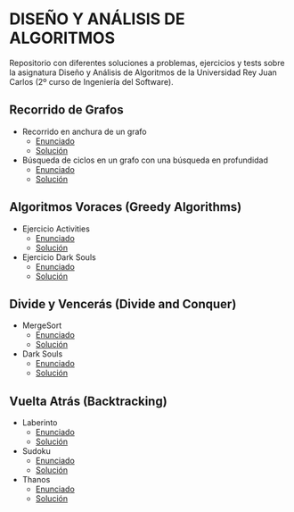 # DISEÑO Y ANÁLISIS DE ALGORITMOS
Repositorio con diferentes soluciones a problemas, ejercicios y tests sobre la asignatura Diseño y Análisis de Algoritmos de la Universidad Rey Juan Carlos (2º curso de Ingeniería del Software).

## Recorrido de Grafos
- Recorrido en anchura de un grafo
  - [Enunciado](https://github.com/Rauldilla/Algoritmos/blob/master/enunciados/BFS.pdf)
  - [Solución](https://github.com/Rauldilla/Algoritmos/blob/master/src/AlgoritmosSobreGrafos/BFS.java)
- Búsqueda de ciclos en un grafo con una búsqueda en profundidad
  - [Enunciado](https://github.com/Rauldilla/Algoritmos/blob/master/enunciados/Cycles.pdf)
  - [Solución](https://github.com/Rauldilla/Algoritmos/blob/master/src/AlgoritmosSobreGrafos/Cycles.java)

## Algoritmos Voraces (Greedy Algorithms)
- Ejercicio Activities
  - [Enunciado](https://github.com/Rauldilla/Algoritmos/blob/master/enunciados/Activities.pdf)
  - [Solución](https://github.com/Rauldilla/Algoritmos/blob/master/src/Voraces/Activities.java)
- Ejercicio Dark Souls
  - [Enunciado](https://github.com/Rauldilla/Algoritmos/blob/master/enunciados/DarkSouls.pdf)
  - [Solución](https://github.com/Rauldilla/Algoritmos/blob/master/src/Voraces/DarkSouls.java)

## Divide y Vencerás (Divide and Conquer)
- MergeSort
  - [Enunciado](https://github.com/Rauldilla/Algoritmos/blob/master/enunciados/MergeSort.pdf)
  - [Solución](https://github.com/Rauldilla/Algoritmos/blob/master/src/DyV/MergeSort.java)
- Dark Souls
  - [Enunciado](https://github.com/Rauldilla/Algoritmos/blob/master/enunciados/DarkSoulsDyV.pdf)
  - [Solución](https://github.com/Rauldilla/Algoritmos/blob/master/src/DyV/DarkSoulsDyV.java)

## Vuelta Atrás (Backtracking)
- Laberinto
  - [Enunciado](https://github.com/Rauldilla/Algoritmos/blob/master/enunciados/Laberinto.pdf)
  - [Solución](https://github.com/Rauldilla/Algoritmos/blob/master/src/Backtracking/Laberinto.java)
- Sudoku
  - [Enunciado](https://github.com/Rauldilla/Algoritmos/blob/master/enunciados/Sudoku.pdf)
  - [Solución](https://github.com/Rauldilla/Algoritmos/blob/master/src/Backtracking/Sudoku.java)
- Thanos
  - [Enunciado](https://github.com/Rauldilla/Algoritmos/blob/master/enunciados/Thanos.pdf)
  - [Solución](https://github.com/Rauldilla/Algoritmos/blob/master/src/Backtracking/Thanos.java)
